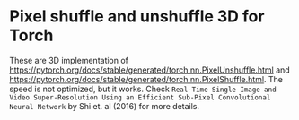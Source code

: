 # Pixel shuffle and unshuffle 3D for Torch
These are 3D implementation of https://pytorch.org/docs/stable/generated/torch.nn.PixelUnshuffle.html and https://pytorch.org/docs/stable/generated/torch.nn.PixelShuffle.html. The speed is not optimized, but it works. Check `Real-Time Single Image and Video Super-Resolution Using an Efficient Sub-Pixel Convolutional Neural Network` by Shi et. al (2016) for more details.
